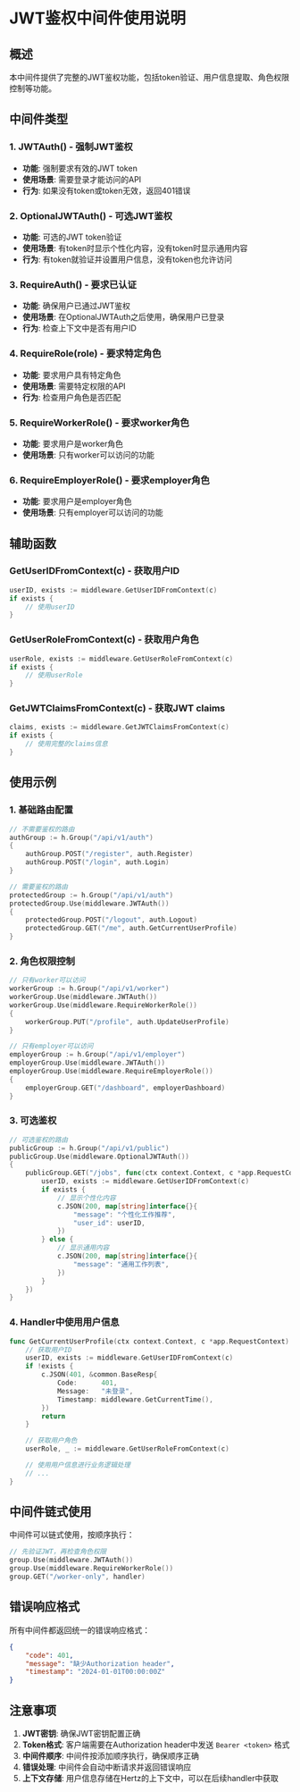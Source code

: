 # JWT鉴权中间件使用说明

## 概述

本中间件提供了完整的JWT鉴权功能，包括token验证、用户信息提取、角色权限控制等功能。

## 中间件类型

### 1. JWTAuth() - 强制JWT鉴权
- **功能**: 强制要求有效的JWT token
- **使用场景**: 需要登录才能访问的API
- **行为**: 如果没有token或token无效，返回401错误

### 2. OptionalJWTAuth() - 可选JWT鉴权
- **功能**: 可选的JWT token验证
- **使用场景**: 有token时显示个性化内容，没有token时显示通用内容
- **行为**: 有token就验证并设置用户信息，没有token也允许访问

### 3. RequireAuth() - 要求已认证
- **功能**: 确保用户已通过JWT鉴权
- **使用场景**: 在OptionalJWTAuth之后使用，确保用户已登录
- **行为**: 检查上下文中是否有用户ID

### 4. RequireRole(role) - 要求特定角色
- **功能**: 要求用户具有特定角色
- **使用场景**: 需要特定权限的API
- **行为**: 检查用户角色是否匹配

### 5. RequireWorkerRole() - 要求worker角色
- **功能**: 要求用户是worker角色
- **使用场景**: 只有worker可以访问的功能

### 6. RequireEmployerRole() - 要求employer角色
- **功能**: 要求用户是employer角色
- **使用场景**: 只有employer可以访问的功能

## 辅助函数

### GetUserIDFromContext(c) - 获取用户ID
```go
userID, exists := middleware.GetUserIDFromContext(c)
if exists {
    // 使用userID
}
```

### GetUserRoleFromContext(c) - 获取用户角色
```go
userRole, exists := middleware.GetUserRoleFromContext(c)
if exists {
    // 使用userRole
}
```

### GetJWTClaimsFromContext(c) - 获取JWT claims
```go
claims, exists := middleware.GetJWTClaimsFromContext(c)
if exists {
    // 使用完整的claims信息
}
```

## 使用示例

### 1. 基础路由配置
```go
// 不需要鉴权的路由
authGroup := h.Group("/api/v1/auth")
{
    authGroup.POST("/register", auth.Register)
    authGroup.POST("/login", auth.Login)
}

// 需要鉴权的路由
protectedGroup := h.Group("/api/v1/auth")
protectedGroup.Use(middleware.JWTAuth())
{
    protectedGroup.POST("/logout", auth.Logout)
    protectedGroup.GET("/me", auth.GetCurrentUserProfile)
}
```

### 2. 角色权限控制
```go
// 只有worker可以访问
workerGroup := h.Group("/api/v1/worker")
workerGroup.Use(middleware.JWTAuth())
workerGroup.Use(middleware.RequireWorkerRole())
{
    workerGroup.PUT("/profile", auth.UpdateUserProfile)
}

// 只有employer可以访问
employerGroup := h.Group("/api/v1/employer")
employerGroup.Use(middleware.JWTAuth())
employerGroup.Use(middleware.RequireEmployerRole())
{
    employerGroup.GET("/dashboard", employerDashboard)
}
```

### 3. 可选鉴权
```go
// 可选鉴权的路由
publicGroup := h.Group("/api/v1/public")
publicGroup.Use(middleware.OptionalJWTAuth())
{
    publicGroup.GET("/jobs", func(ctx context.Context, c *app.RequestContext) {
        userID, exists := middleware.GetUserIDFromContext(c)
        if exists {
            // 显示个性化内容
            c.JSON(200, map[string]interface{}{
                "message": "个性化工作推荐",
                "user_id": userID,
            })
        } else {
            // 显示通用内容
            c.JSON(200, map[string]interface{}{
                "message": "通用工作列表",
            })
        }
    })
}
```

### 4. Handler中使用用户信息
```go
func GetCurrentUserProfile(ctx context.Context, c *app.RequestContext) {
    // 获取用户ID
    userID, exists := middleware.GetUserIDFromContext(c)
    if !exists {
        c.JSON(401, &common.BaseResp{
            Code:      401,
            Message:   "未登录",
            Timestamp: middleware.GetCurrentTime(),
        })
        return
    }

    // 获取用户角色
    userRole, _ := middleware.GetUserRoleFromContext(c)

    // 使用用户信息进行业务逻辑处理
    // ...
}
```

## 中间件链式使用

中间件可以链式使用，按顺序执行：

```go
// 先验证JWT，再检查角色权限
group.Use(middleware.JWTAuth())
group.Use(middleware.RequireWorkerRole())
group.GET("/worker-only", handler)
```

## 错误响应格式

所有中间件都返回统一的错误响应格式：

```json
{
    "code": 401,
    "message": "缺少Authorization header",
    "timestamp": "2024-01-01T00:00:00Z"
}
```

## 注意事项

1. **JWT密钥**: 确保JWT密钥配置正确
2. **Token格式**: 客户端需要在Authorization header中发送 `Bearer <token>` 格式
3. **中间件顺序**: 中间件按添加顺序执行，确保顺序正确
4. **错误处理**: 中间件会自动中断请求并返回错误响应
5. **上下文存储**: 用户信息存储在Hertz的上下文中，可以在后续handler中获取
